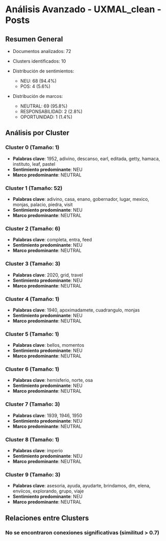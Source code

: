 # Análisis Avanzado - UXMAL_clean - Posts

## Resumen General

- Documentos analizados: 72
- Clusters identificados: 10
- Distribución de sentimientos:
  - NEU: 68 (94.4%)
  - POS: 4 (5.6%)

- Distribución de marcos:
  - NEUTRAL: 69 (95.8%)
  - RESPONSABILIDAD: 2 (2.8%)
  - OPORTUNIDAD: 1 (1.4%)

## Análisis por Cluster

### Cluster 0 (Tamaño: 1)
- **Palabras clave**: 1952, adivino, descanso, earl, editada, getty, hamaca, instituto, leaf, pastel
- **Sentimiento predominante**: NEU
- **Marco predominante**: NEUTRAL

### Cluster 1 (Tamaño: 52)
- **Palabras clave**: adivino, casa, enano, gobernador, lugar, mexico, monjas, palacio, piedra, visit
- **Sentimiento predominante**: NEU
- **Marco predominante**: NEUTRAL

### Cluster 2 (Tamaño: 6)
- **Palabras clave**: completa, entra, feed
- **Sentimiento predominante**: NEU
- **Marco predominante**: NEUTRAL

### Cluster 3 (Tamaño: 3)
- **Palabras clave**: 2020, grid, travel
- **Sentimiento predominante**: NEU
- **Marco predominante**: NEUTRAL

### Cluster 4 (Tamaño: 1)
- **Palabras clave**: 1940, apoximadamete, cuadrangulo, monjas
- **Sentimiento predominante**: NEU
- **Marco predominante**: NEUTRAL

### Cluster 5 (Tamaño: 1)
- **Palabras clave**: bellos, momentos
- **Sentimiento predominante**: NEU
- **Marco predominante**: NEUTRAL

### Cluster 6 (Tamaño: 1)
- **Palabras clave**: hemisferio, norte, osa
- **Sentimiento predominante**: NEU
- **Marco predominante**: NEUTRAL

### Cluster 7 (Tamaño: 3)
- **Palabras clave**: 1939, 1946, 1950
- **Sentimiento predominante**: NEU
- **Marco predominante**: NEUTRAL

### Cluster 8 (Tamaño: 1)
- **Palabras clave**: imperio
- **Sentimiento predominante**: NEU
- **Marco predominante**: NEUTRAL

### Cluster 9 (Tamaño: 3)
- **Palabras clave**: asesoria, ayuda, ayudarte, brindamos, dm, elena, enviicos, explorando, grupo, viaje
- **Sentimiento predominante**: NEU
- **Marco predominante**: NEUTRAL

## Relaciones entre Clusters

### No se encontraron conexiones significativas (similitud > 0.7)